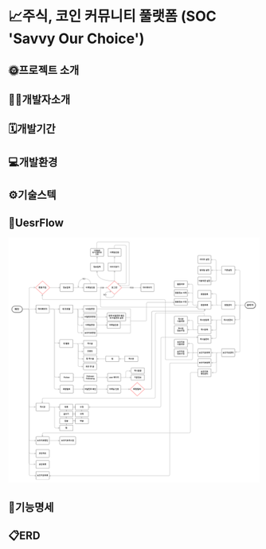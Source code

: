 # 📈주식, 코인 커뮤니티 풀랫폼 (SOC 'Savvy Our Choice')

## 🌞프로젝트 소개

## 🧑‍💻개발자소개

## 🗓️개발기간

## 💻개발환경

## ⚙️기술스텍

## 🔎UesrFlow
![SOC플로우차트.png](/img/SOC플로우차트.png)

## 📑기능명세

## 📋ERD
